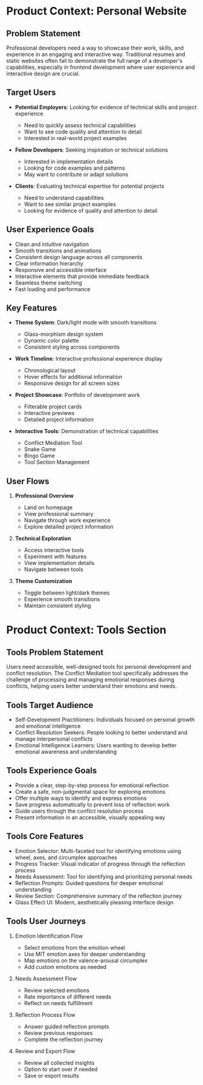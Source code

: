 # Product Context: Personal Website

## Problem Statement

Professional developers need a way to showcase their work, skills, and experience in an engaging and interactive way. Traditional resumes and static websites often fail to demonstrate the full range of a developer's capabilities, especially in frontend development where user experience and interactive design are crucial.

## Target Users

- **Potential Employers**: Looking for evidence of technical skills and project experience
  - Need to quickly assess technical capabilities
  - Want to see code quality and attention to detail
  - Interested in real-world project examples

- **Fellow Developers**: Seeking inspiration or technical solutions
  - Interested in implementation details
  - Looking for code examples and patterns
  - May want to contribute or adapt solutions

- **Clients**: Evaluating technical expertise for potential projects
  - Need to understand capabilities
  - Want to see similar project examples
  - Looking for evidence of quality and attention to detail

## User Experience Goals

- Clean and intuitive navigation
- Smooth transitions and animations
- Consistent design language across all components
- Clear information hierarchy
- Responsive and accessible interface
- Interactive elements that provide immediate feedback
- Seamless theme switching
- Fast loading and performance

## Key Features

- **Theme System**: Dark/light mode with smooth transitions
  - Glass-morphism design system
  - Dynamic color palette
  - Consistent styling across components

- **Work Timeline**: Interactive professional experience display
  - Chronological layout
  - Hover effects for additional information
  - Responsive design for all screen sizes

- **Project Showcase**: Portfolio of development work
  - Filterable project cards
  - Interactive previews
  - Detailed project information

- **Interactive Tools**: Demonstration of technical capabilities
  - Conflict Mediation Tool
  - Snake Game
  - Bingo Game
  - Tool Section Management

## User Flows

1. **Professional Overview**
   - Land on homepage
   - View professional summary
   - Navigate through work experience
   - Explore detailed project information

2. **Technical Exploration**
   - Access interactive tools
   - Experiment with features
   - View implementation details
   - Navigate between tools

3. **Theme Customization**
   - Toggle between light/dark themes
   - Experience smooth transitions
   - Maintain consistent styling

# Product Context: Tools Section

## Tools Problem Statement

Users need accessible, well-designed tools for personal development and conflict resolution. The Conflict Mediation tool specifically addresses the challenge of processing and managing emotional responses during conflicts, helping users better understand their emotions and needs.

## Tools Target Audience

- Self-Development Practitioners: Individuals focused on personal growth and emotional intelligence
- Conflict Resolution Seekers: People looking to better understand and manage interpersonal conflicts
- Emotional Intelligence Learners: Users wanting to develop better emotional awareness and understanding

## Tools Experience Goals

- Provide a clear, step-by-step process for emotional reflection
- Create a safe, non-judgmental space for exploring emotions
- Offer multiple ways to identify and express emotions
- Save progress automatically to prevent loss of reflection work
- Guide users through the conflict resolution process
- Present information in an accessible, visually appealing way

## Tools Core Features

- Emotion Selector: Multi-faceted tool for identifying emotions using wheel, axes, and circumplex approaches
- Progress Tracker: Visual indicator of progress through the reflection process
- Needs Assessment: Tool for identifying and prioritizing personal needs
- Reflection Prompts: Guided questions for deeper emotional understanding
- Review Section: Comprehensive summary of the reflection journey
- Glass Effect UI: Modern, aesthetically pleasing interface design

## Tools User Journeys

1. Emotion Identification Flow
   - Select emotions from the emotion wheel
   - Use MIT emotion axes for deeper understanding
   - Map emotions on the valence-arousal circumplex
   - Add custom emotions as needed

2. Needs Assessment Flow
   - Review selected emotions
   - Rate importance of different needs
   - Reflect on needs fulfillment

3. Reflection Process Flow
   - Answer guided reflection prompts
   - Review previous responses
   - Complete the reflection journey

4. Review and Export Flow
   - Review all collected insights
   - Option to start over if needed
   - Save or export results
